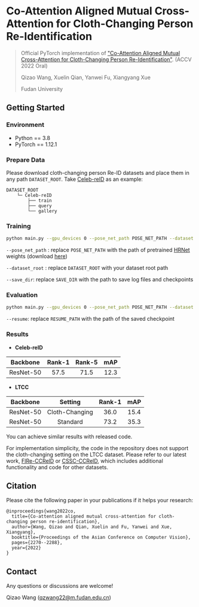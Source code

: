 # Co-Attention Aligned Mutual Cross-Attention for Cloth-Changing Person Re-Identification

> Official PyTorch implementation of ["Co-Attention Aligned Mutual Cross-Attention for Cloth-Changing Person Re-Identification"](https://openaccess.thecvf.com/content/ACCV2022/html/Wang_Co-Attention_Aligned_Mutual_Cross-Attention_for_Cloth-Changing_Person_Re-Identification_ACCV_2022_paper.html). (ACCV 2022 Oral)
>
> Qizao Wang, Xuelin Qian, Yanwei Fu, Xiangyang Xue
>
> Fudan University


## Getting Started

### Environment

- Python == 3.8
- PyTorch == 1.12.1

### Prepare Data

Please download cloth-changing person Re-ID datasets and place them in any path `DATASET_ROOT`. Take [Celeb-reID](https://github.com/Huang-3/Celeb-reID) as an example:

    DATASET_ROOT
    	└─ Celeb-reID
    		├── train
    		├── query
    		└── gallery

### Training

```sh
python main.py --gpu_devices 0 --pose_net_path POSE_NET_PATH --dataset celeb --dataset_root DATASET_ROOT --dataset_filename Celeb-reID --save_dir SAVE_DIR --save_checkpoint
```

`--pose_net_path` : replace `POSE_NET_PATH` with the path of pretrained [HRNet](https://github.com/leoxiaobin/deep-high-resolution-net.pytorch) weights (download [here](https://drive.google.com/file/d/10ZfIsFgReAGdDwOZSoc4URPM7dt4EEXz/view?usp=sharing))

`--dataset_root` : replace `DATASET_ROOT` with your dataset root path

`--save_dir`: replace `SAVE_DIR` with the path to save log files and checkpoints

### Evaluation

```sh
python main.py --gpu_devices 0 --pose_net_path POSE_NET_PATH --dataset celeb --dataset_root DATASET_ROOT --dataset_filename Celeb-reID --resume RESUME_PATH --save_dir SAVE_DIR --evaluate
```

`--resume`: replace `RESUME_PATH` with the path of the saved checkpoint

### Results

- **Celeb-reID**

| Backbone  | Rank-1 | Rank-5 | mAP  |
| :-------: | :----: | :----: | :--: |
| ResNet-50 |  57.5  |  71.5  | 12.3 |

- **LTCC**

| Backbone  |    Setting     | Rank-1 | mAP  |
| :-------: | :------------: | :----: | :--: |
| ResNet-50 | Cloth-Changing |  36.0  | 15.4 |
| ResNet-50 |    Standard    |  73.2  | 35.3 |

You can achieve similar results with released code.

For implementation simplicity, the code in the repository does not support the cloth-changing setting on the LTCC dataset.
Please refer to our latest work, [FIRe-CCReID](https://github.com/QizaoWang/FIRe-CCReID) or [CSSC-CCReID](https://github.com/QizaoWang/CSSC-CCReID), which includes additional functionality and code for other datasets.

## Citation

Please cite the following paper in your publications if it helps your research:

```
@inproceedings{wang2022co,
  title={Co-attention aligned mutual cross-attention for cloth-changing person re-identification},
  author={Wang, Qizao and Qian, Xuelin and Fu, Yanwei and Xue, Xiangyang},
  booktitle={Proceedings of the Asian Conference on Computer Vision},
  pages={2270--2288},
  year={2022}
}
```


## Contact

Any questions or discussions are welcome!

Qizao Wang (<qzwang22@m.fudan.edu.cn>)